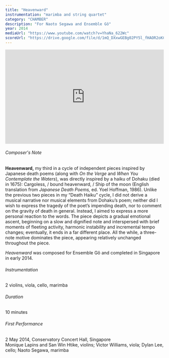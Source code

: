 ```yaml
---
title: "Heavenward"
instrumentation: "marimba and string quartet"
category: "CHAMBER"
description: "For Naoto Segawa and Ensemble Gô"
year: 2014
mediaUrl: "https://www.youtube.com/watch?v=YhaNa_622Wc"
scoreUrl: "https://drive.google.com/file/d/1mQ_DXxwGEBg02PY5l_fHAOR2oKCCQRQs/view?usp=sharing"
---
```


<iframe class="mb-3" src="https://w.soundcloud.com/player/?url=https%3A//api.soundcloud.com/tracks/148051885&amp;auto_play=false&amp;hide_related=false&amp;show_comments=false&amp;show_user=true&amp;show_reposts=false&amp;visual=true" width="100%" height="300" frameborder="no" scrolling="no"></iframe>

###### Composer's Note

**Heavenward,** my third in a cycle of independent pieces inspired by Japanese death poems (along with _On the Verge_ and _When You Contemplate the Waters_), was directly inspired by a haiku of Dohaku (died in 1675): Cargoless, / bound heavenward, / Ship of the moon (English translation from _Japanese Death Poems,_ ed. Yoel Hoffman, 1986). Unlike the previous two pieces in my “Death Haiku” cycle, I did not derive a musical narrative nor musical elements from Dohaku’s poem; neither did I wish to express the tragedy of the poet’s impending death, nor to comment on the gravity of death in general. Instead, I aimed to express a more personal reaction to the words. The piece depicts a gradual emotional ascent, beginning on a slow and dignified note and interspersed with brief moments of fleeting activity, harmonic instability and incremental tempo changes; eventually, it ends in a far different place. All the while, a three-note motive dominates the piece, appearing relatively unchanged throughout the piece.

_Heavenward_ was composed for Ensemble Gô and completed in Singapore in early 2014.

###### Instrumentation
2 violins, viola, cello, marimba

###### Duration
10 minutes

###### First Performance
2 May 2014, Conservatory Concert Hall, Singapore\
Monique Lapins and San Win Htike, violins; Victor Williams, viola; Dylan Lee, cello; Naoto Segawa, marimba